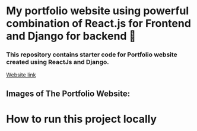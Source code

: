 # My portfolio website using powerful combination of React.js for Frontend and Django for backend 🔷
### This repository contains starter code for Portfolio website created using ReactJs and Django.
[Website link ](https://pages.github.com/)
## Images of The Portfolio Website:

# How to run this project locally
